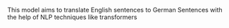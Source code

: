 This model aims to translate English sentences to German Sentences with the help of NLP techniques like transformers
